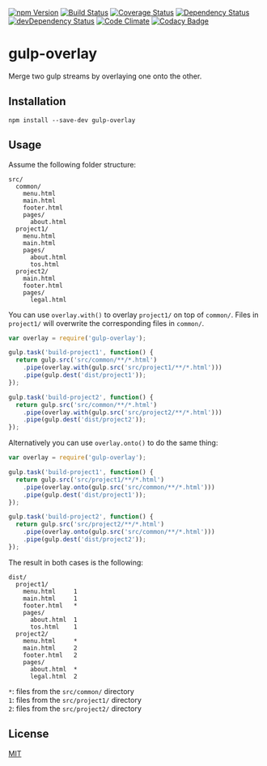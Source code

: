 [![npm Version](https://img.shields.io/npm/v/gulp-overlay.svg)](https://www.npmjs.com/package/gulp-overlay)
[![Build Status](https://travis-ci.org/svenschoenung/gulp-overlay.svg?branch=master)](https://travis-ci.org/svenschoenung/gulp-overlay)
[![Coverage Status](https://coveralls.io/repos/github/svenschoenung/gulp-overlay/badge.svg?branch=master)](https://coveralls.io/github/svenschoenung/gulp-overlay?branch=master)
[![Dependency Status](https://david-dm.org/svenschoenung/gulp-overlay.svg)](https://david-dm.org/svenschoenung/gulp-overlay)
[![devDependency Status](https://david-dm.org/svenschoenung/gulp-overlay/dev-status.svg)](https://david-dm.org/svenschoenung/gulp-overlay#info=devDependencies)
[![Code Climate](https://codeclimate.com/github/svenschoenung/gulp-overlay/badges/gpa.svg)](https://codeclimate.com/github/svenschoenung/gulp-overlay)
[![Codacy Badge](https://api.codacy.com/project/badge/Grade/8e9503cff73646f3abe1b7d557d357e1)](https://www.codacy.com/app/svenschoenung/gulp-overlay)

# gulp-overlay

Merge two gulp streams by overlaying one onto the other.

## Installation

    npm install --save-dev gulp-overlay

## Usage

Assume the following folder structure:

    src/
      common/
        menu.html
        main.html
        footer.html
        pages/
          about.html
      project1/
        menu.html
        main.html
        pages/
          about.html
          tos.html
      project2/
        main.html
        footer.html
        pages/
          legal.html

You can use `overlay.with()` to overlay `project1/` on top of `common/`. Files in `project1/` will overwrite the corresponding files in `common/`.

```javascript
var overlay = require('gulp-overlay');

gulp.task('build-project1', function() {
  return gulp.src('src/common/**/*.html')
    .pipe(overlay.with(gulp.src('src/project1/**/*.html')))
    .pipe(gulp.dest('dist/project1'));
});

gulp.task('build-project2', function() {
  return gulp.src('src/common/**/*.html')
    .pipe(overlay.with(gulp.src('src/project2/**/*.html')))
    .pipe(gulp.dest('dist/project2'));
});
```

Alternatively you can use `overlay.onto()` to do the same thing:

```javascript
var overlay = require('gulp-overlay');

gulp.task('build-project1', function() {
  return gulp.src('src/project1/**/*.html')
    .pipe(overlay.onto(gulp.src('src/common/**/*.html')))
    .pipe(gulp.dest('dist/project1'));
});

gulp.task('build-project2', function() {
  return gulp.src('src/project2/**/*.html')
    .pipe(overlay.onto(gulp.src('src/common/**/*.html')))
    .pipe(gulp.dest('dist/project2'));
});
```
The result in both cases is the following:

    dist/
      project1/
        menu.html     1
        main.html     1
        footer.html   *
        pages/
          about.html  1
          tos.html    1
      project2/
        menu.html     *
        main.html     2
        footer.html   2
        pages/
          about.html  *
          legal.html  2
          
          
`*`: files from the `src/common/` directory  
`1`: files from the `src/project1/` directory  
`2`: files from the `src/project2/` directory

## License

[MIT](LICENSE)
